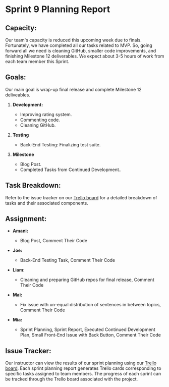 # Sprint 9 Planning Report

## Capacity:
Our team's capacity is reduced this upcoming week due to finals. Fortunately, we have completed all our tasks related to MVP. So, going forward all we need is cleaning GitHub, smaller code improvements, and finishing Milestone 12 deliverables. We expect about 3-5 hours of work from each team member this Sprint. 

## Goals:
Our main goal is wrap-up final release and complete Milestone 12 deliveables. 

1. **Development:**
   - Improving rating system. 
   - Commenting code.
   - Cleaning GitHub.

2. **Testing**
   - Back-End Testing: Finalizing test suite. 

3. **Milestone**
   - Blog Post.
   - Completed Tasks from Continued Development.. 

## Task Breakdown:
Refer to the issue tracker on our [Trello board](https://trello.com/b/yHP9CPjB/b4uagree) for a detailed breakdown of tasks and their associated components.

## Assignment:
- **Amani:**
  - Blog Post, Comment Their Code
 
- **Joe:**
  - Back-End Testing Task, Comment Their Code
  
- **Liam:**
  - Cleaning and preparing GitHub repos for final release, Comment Their Code

- **Mai:**
  - Fix issue with un-equal distribution of sentences in between topics, Comment Their Code

- **Mia:**
  - Sprint Planning, Sprint Report, Executed Continued Development Plan, Small Front-End Issue with Back Button, Comment Their Code

## Issue Tracker:
Our instructor can view the results of our sprint planning using our [Trello board](https://trello.com/b/yHP9CPjB/b4uagree). Each sprint planning report generates Trello cards corresponding to specific tasks assigned to team members. The progress of each sprint can be tracked through the Trello board associated with the project.
